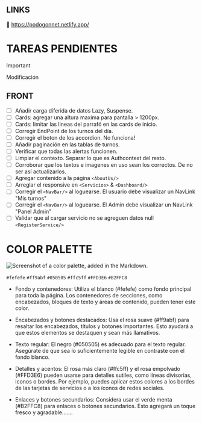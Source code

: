 ## LINKS

🔗 https://podogonnet.netlify.app/

# TAREAS PENDIENTES

> [!IMPORTANT]
> Modificación

## FRONT

- [ ] Añadir carga diferida de datos Lazy, Suspense.
- [ ] Cards: agregar una altura maxima para pantalla > 1200px.
- [ ] Cards: limitar las lineas del parrafó en las cards de inicio.
- [ ] Corregir EndPoint de los turnos del día.
- [ ] Corregir el boton de los accordion. No funciona!
- [ ] Añadir paginación en las tablas de turnos.
- [ ] Verificar que todas las alertas funcionen.
- [ ] Limpiar el contexto. Separar lo que es Authcontext del resto.
- [ ] Corroborar que los textos e imagenes en uso sean los correctos. De no ser así actualizarlos.
- [ ] Agregar contenido a la página `<AboutUs/>`
- [ ] Arreglar el responsive en `<Servicios>` & `<Dashboard/>`
- [ ] Corregir el `<NavBar/>` al loguearse. El usuario debe visualizar un NavLink "Mis turnos"
- [ ] Corregir el `<NavBar/>` al loguearse. El Admin debe visualizar un NavLink "Panel Admin"
- [ ] Validar que al cargar servicio no se agreguen datos null `<RegisterService/>`

# COLOR PALETTE

![Screenshot of a color palette, added in the Markdown.](https://github.com/EzeArc/Proyecto-PodoGonnet/blob/main/PodoFrontGonnet/src/assets/color-palette-podologia.png)

`#fefefe`
`#ff9abf`
`#050505`
`#ffc5ff`
`#FFD3E6`
`#B2FFC8`

- Fondo y contenedores: Utiliza el blanco (#fefefe) como fondo principal para toda la página. Los contenedores de secciones, como encabezados, bloques de texto y áreas de contenido, pueden tener este color.

- Encabezados y botones destacados: Usa el rosa suave (#ff9abf) para resaltar los encabezados, títulos y botones importantes. Esto ayudará a que estos elementos se destaquen y sean más llamativos.

- Texto regular: El negro (#050505) es adecuado para el texto regular. Asegúrate de que sea lo suficientemente legible en contraste con el fondo blanco.

- Detalles y acentos: El rosa más claro (#ffc5ff) y el rosa empolvado (#FFD3E6) pueden usarse para detalles sutiles, como líneas divisorias, iconos o bordes. Por ejemplo, puedes aplicar estos colores a los bordes de las tarjetas de servicios o a los íconos de redes sociales.

- Enlaces y botones secundarios: Considera usar el verde menta (#B2FFC8) para enlaces o botones secundarios. Esto agregará un toque fresco y agradable.......
